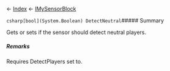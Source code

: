 ← [Index](Api-Index) ← [IMySensorBlock](Sandbox.ModAPI.Ingame.IMySensorBlock)

```csharp[bool](System.Boolean) DetectNeutral```##### Summary

Gets or sets if the sensor should detect neutral players.

##### Remarks

Requires DetectPlayers set to.

